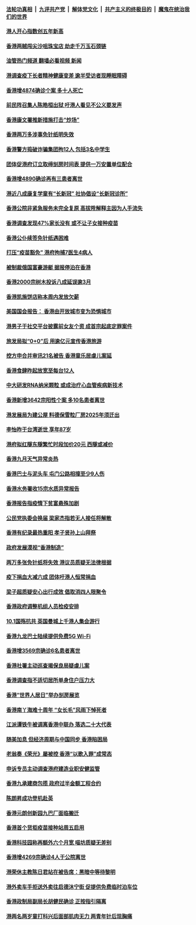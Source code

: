 ####  [法轮功真相](../../../../basic/blob/master/README.md?t=10120731) &nbsp;|&nbsp; [九评共产党](../../../../9ping.md/blob/master/README.md?t=10120731) &nbsp;|&nbsp; [解体党文化](../../../../jtdwh.md/blob/master/README.md?t=10120731)  &nbsp;|&nbsp; [共产主义的终极目的](../../../../gczydzjmd.md/blob/master/README.md?t=10120731) &nbsp;|&nbsp; [魔鬼在统治我们的世界](../../../../mgztzwmdsj.md/blob/master/README.md?t=10120731) 

#### [港人开心指数创五年新高](../pages/nsc415/n13842764.md?t=10120731) 

#### [香港两贼闯尖沙咀珠宝店 劫走千万玉石颈链](../pages/nsc415/n13842759.md?t=10120731) 

#### [油管热门频道 翻墙必看视频 新闻](http://209.250.226.216:81/youtube.html?10120731)

#### [港调查疫下长者精神健康变差 逾半受访者现睡眠障碍](../pages/nsc415/n13842757.md?t=10120731) 

#### [香港增4874确诊个案 多十人死亡](../pages/nsc415/n13842754.md?t=10120731) 

#### [前民阵召集人陈皓桓出狱 吁港人看见不公义要发声](../pages/nsc415/n13842753.md?t=10120731) 

#### [香港康文署推新措施打击“炒场”](../pages/nsc415/n13842747.md?t=10120731) 

#### [香港两万多涉事免针纸明失效](../pages/nsc415/n13842724.md?t=10120731) 

#### [香港警方捣破诈骗集团拘12人 包括3名中学生](../pages/nsc415/n13842085.md?t=10120731) 

#### [团体促港府订立取缔㓥房时间表 提供一万安置单位配合](../pages/nsc415/n13842080.md?t=10120731) 

#### [香港增4890确诊再有三患者离世](../pages/nsc415/n13842072.md?t=10120731) 

#### [港近八成康复学童有“长新冠” 社协倡设“长新冠诊所”](../pages/nsc415/n13842064.md?t=10120731) 

#### [香港公院非紧急服务未完全复原 高拔陞解释主因为人手流失](../pages/nsc415/n13842059.md?t=10120731) 

#### [香港调查发现47%家长没有 或不让子女接种疫苗](../pages/nsc415/n13842047.md?t=10120731) 

#### [香港公仆续签免针纸遇困难](../pages/nsc415/n13842030.md?t=10120731) 

#### [打压“疫苗豁免” 港府拘捕7医生4病人](../pages/nsc415/n13841603.md?t=10120731) 

#### [被制裁俄国富豪游艇 据报停泊在香港](../pages/nsc415/n13840481.md?t=10120731) 

#### [香港2000宗树木投诉八成延误逾3月](../pages/nsc415/n13840476.md?t=10120731) 

#### [香港凯施饼店称本周内发放欠薪](../pages/nsc415/n13840470.md?t=10120731) 

#### [美国国会报告： 香港由开放城市变为恐惧城市](../pages/nsc415/n13840460.md?t=10120731) 

#### [港男子于社交平台披露前女友个资 成首宗起底定罪案件](../pages/nsc415/n13840451.md?t=10120731) 

#### [旅发局拟“0+0”后 用逾亿元宣传香港旅游](../pages/nsc415/n13840450.md?t=10120731) 

#### [控方申合并审讯21名被告 香港童乐居虐儿案延](../pages/nsc415/n13840443.md?t=10120731) 

#### [香港食肆昨起放宽至每台12人](../pages/nsc415/n13840434.md?t=10120731) 

#### [中大研发RNA纳米颗粒 或成治疗心血管疾病新技术](../pages/nsc415/n13839778.md?t=10120731) 

#### [香港新增3642宗阳性个案 多10名患者离世](../pages/nsc415/n13839776.md?t=10120731) 

#### [港发展局为建公屋 料德保雪粒厂房2025年须迁出](../pages/nsc415/n13839767.md?t=10120731) 

#### [李怡昨于台湾逝世 享年87岁](../pages/nsc415/n13839763.md?t=10120731) 

#### [港府拟红隧东隧繁忙时段加价20元 西隧或减价](../pages/nsc415/n13839746.md?t=10120731) 

#### [香港九月天气异常炎热](../pages/nsc415/n13839737.md?t=10120731) 

#### [香港巴士与泥头车 屯门公路相撞至少9人伤](../pages/nsc415/n13839729.md?t=10120731) 

#### [香港水务署收15宗水质异常报告](../pages/nsc415/n13839717.md?t=10120731) 

#### [香港报告指疫情下贫富悬殊加剧](../pages/nsc415/n13839696.md?t=10120731) 

#### [公民党执委会换届 梁家杰指若无人接任将解散](../pages/nsc415/n13839062.md?t=10120731) 

#### [香港有纪录最热重阳 孝子贤孙上山拜祭](../pages/nsc415/n13839059.md?t=10120731) 

#### [政府发展漠视“香港制造”](../pages/nsc415/n13839056.md?t=10120731) 

#### [两万多张免针纸将失效 港议员质疑无法律根据](../pages/nsc415/n13839054.md?t=10120731) 

#### [疫下捐血大减六成 团体吁港人恒常捐血](../pages/nsc415/n13839049.md?t=10120731) 

#### [梁子超质疑安心出行成效 倡取消四人限聚令](../pages/nsc415/n13839045.md?t=10120731) 

#### [香港政府调整机组人员检疫安排](../pages/nsc415/n13839040.md?t=10120731) 

#### [10.1国殇抗共 英国曼城上千港人集会游行](../pages/nsc415/n13838239.md?t=10120731) 

#### [香港九龙巴士陆续提供免费5G Wi-Fi](../pages/nsc415/n13837641.md?t=10120731) 

#### [香港增3569宗确诊6名患者离世](../pages/nsc415/n13837635.md?t=10120731) 

#### [香港社署主动巡查揭保良局疑虐儿案](../pages/nsc415/n13837629.md?t=10120731) 

#### [香港调查指不适切居所单身住户压力大](../pages/nsc415/n13837614.md?t=10120731) 

#### [香港“世界人居日”举办㓥房展览](../pages/nsc415/n13837588.md?t=10120731) 

#### [香港南丫海难十周年 “女长毛”风雨下悼死者](../pages/nsc415/n13837583.md?t=10120731) 

#### [江派谭铁牛被调离香港中联办 落选二十大代表](../pages/nsc415/n13837076.md?t=10120731) 

#### [随美加息 但经济周期与中国同步 香港陷困局](../pages/nsc415/n13836895.md?t=10120731) 

#### [老翁奏《荣光》屡被控 香港“以歌入罪”成常态](../pages/nsc415/n13836009.md?t=10120731) 

#### [申诉专员主动调查港府建造业职安健监管](../pages/nsc415/n13835789.md?t=10120731) 

#### [香港九承建商包揽 政府过半金额工程合约](../pages/nsc415/n13835770.md?t=10120731) 

#### [陈朗昇成功登机赴英](../pages/nsc415/n13835764.md?t=10120731) 

#### [香港元朗创新园九巴厂面临搬迁](../pages/nsc415/n13835761.md?t=10120731) 

#### [香港首个货柜疫苗接种站周五启用](../pages/nsc415/n13835756.md?t=10120731) 

#### [香港科技园称再额外六个月宽 喵坊质疑无差别](../pages/nsc415/n13835744.md?t=10120731) 

#### [香港增4269宗确诊4人于公院离世](../pages/nsc415/n13835740.md?t=10120731) 

#### [港荣休主教陈日君站在被告席：黑暗中等待黎明](../pages/nsc415/n13835640.md?t=10120731) 

#### [港外卖车手拒送外卖往启德沐宁街 促提供免费临时泊车位](../pages/nsc415/n13834930.md?t=10120731) 

#### [香港政制局副局长胡健民确诊 正按指引隔离](../pages/nsc415/n13834923.md?t=10120731) 

#### [港两名两岁童打科兴后面部肌肉无力 两青年针后现胸痛](../pages/nsc415/n13834919.md?t=10120731) 

<img src='http://gfw-breaker.win/goodnews/indexes/nsc415.md' width='0px' height='0px'/>
